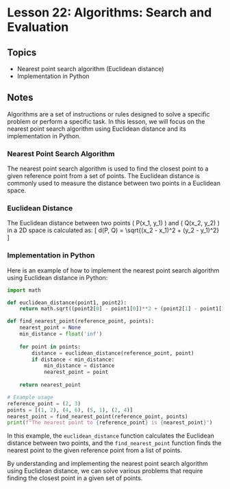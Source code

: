 # Lesson 22: Algorithms: Search and Evaluation

## Topics
- Nearest point search algorithm (Euclidean distance)
- Implementation in Python

## Notes
Algorithms are a set of instructions or rules designed to solve a specific problem or perform a specific task. In this lesson, we will focus on the nearest point search algorithm using Euclidean distance and its implementation in Python.

### Nearest Point Search Algorithm
The nearest point search algorithm is used to find the closest point to a given reference point from a set of points. The Euclidean distance is commonly used to measure the distance between two points in a Euclidean space.

### Euclidean Distance
The Euclidean distance between two points \( P(x_1, y_1) \) and \( Q(x_2, y_2) \) in a 2D space is calculated as:
\[ d(P, Q) = \sqrt{(x_2 - x_1)^2 + (y_2 - y_1)^2} \]

### Implementation in Python
Here is an example of how to implement the nearest point search algorithm using Euclidean distance in Python:

```python
import math

def euclidean_distance(point1, point2):
    return math.sqrt((point2[0] - point1[0])**2 + (point2[1] - point1[1])**2)

def find_nearest_point(reference_point, points):
    nearest_point = None
    min_distance = float('inf')
    
    for point in points:
        distance = euclidean_distance(reference_point, point)
        if distance < min_distance:
            min_distance = distance
            nearest_point = point
    
    return nearest_point

# Example usage
reference_point = (2, 3)
points = [(1, 2), (4, 6), (5, 1), (2, 4)]
nearest_point = find_nearest_point(reference_point, points)
print(f"The nearest point to {reference_point} is {nearest_point}")
```

In this example, the `euclidean_distance` function calculates the Euclidean distance between two points, and the `find_nearest_point` function finds the nearest point to the given reference point from a list of points.

By understanding and implementing the nearest point search algorithm using Euclidean distance, we can solve various problems that require finding the closest point in a given set of points.
